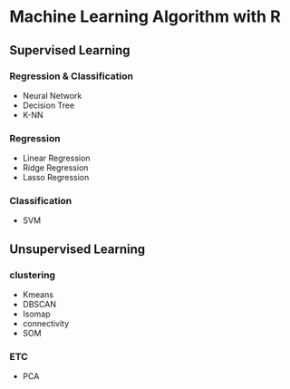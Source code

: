# Machine Learning Algorithm with R

## Supervised Learning

### Regression & Classification

- Neural Network
- Decision Tree
- K-NN

### Regression

- Linear Regression
- Ridge Regression
- Lasso Regression

### Classification

- SVM

## Unsupervised Learning

### clustering

- Kmeans
- DBSCAN
- Isomap
- connectivity
- SOM

### ETC
- PCA
